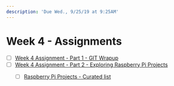 ```yaml
---
description: 'Due Wed., 9/25/19 at 9:25AM'
---
```


# Week 4 - Assignments

* [ ] [Week 4 Assignment - Part 1 - GIT Wrapup](week-4-assignments.md)
* [ ] [Week 4 Assignment - Part 2 - Exploring Raspberry Pi Projects](week-4-assignments-part-2/)
  * [ ] [Raspberry Pi Projects - Curated list](week-4-assignments-part-2/raspberry-pi-projects.md)

